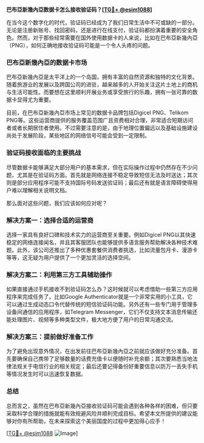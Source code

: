 **巴布亞新幾內亞数据卡怎么接收验证码？[[TG💪+ @esim1088](https://t.me/s/esim1088)]**

在当今这个数字化的时代，验证码已经成为了我们日常生活中不可或缺的一部分。无论是注册新账号、找回密码，还是进行在线支付，验证码都扮演着重要的安全角色。然而，对于那些经常需要在国外使用数据卡的人来说，比如在巴布亞新幾內亞（PNG），如何正确地接收验证码可能是一个令人头疼的问题。

### 巴布亞新幾內亞的数据卡市场

巴布亞新幾內亞是太平洋上的一个岛国，拥有丰富的自然资源和独特的文化背景。随着旅游业的发展以及跨国公司的进驻，越来越多的人开始关注这片土地上的商机与生活可能性。而要想在这里顺利开展业务或享受旅行的乐趣，拥有一张可靠的数据卡显得尤为重要。

目前，在巴布亞新幾內亞市场上常见的数据卡品牌包括Digicel PNG、Telikom PNG等。这些运营商提供的服务覆盖范围广且资费相对合理，非常适合短期访问者或者长期居住者使用。不过需要注意的是，由于地理位置偏远以及基础设施建设尚处于发展阶段，某些地区的网络信号可能会受到一定限制。

### 验证码接收面临的主要挑战

尽管数据卡能够满足大部分用户的基本需求，但在实际操作过程中仍然存在不少问题，尤其是在验证码方面。首先就是网络连接不稳定导致短信无法及时送达；其次则是部分应用程序可能不支持国际号码发送验证码；最后还有就是语言障碍使得用户难以理解相关说明文档。

那么面对这些问题，我们应该如何应对呢？

### 解决方案一：选择合适的运营商

选择一家具有良好口碑和技术实力的运营商至关重要。例如Digicel PNG以其快速稳定的网络连接闻名，并且其客服团队也能够提供多语言服务帮助解决各种技术难题。此外，该公司还推出了多种优惠套餐供消费者挑选，比如流量包月卡、漫游卡等等，这无疑为用户提供了一个更加灵活的选择空间。

### 解决方案二：利用第三方工具辅助操作

如果直接通过手机接收不到验证码怎么办？这时候就可以考虑借助一些第三方应用程序来完成任务了。比如Google Authenticator就是一个非常实用的小工具，它可以通过生成动态口令代替传统的短信验证码功能。另外还有一些专门用于管理多设备间通信的应用程序，如Telegram Messenger，它们不仅支持文本消息传输还能处理图片、视频等多种类型文件，极大地方便了用户的日常沟通交流。

### 解决方案三：提前做好准备工作

为了避免出现意外情况，在出发前往巴布亞新幾內亞之前就应该做好充分准备。首先要确保自己携带了足够数量的话费充值卡以便随时补充余额；其次要熟悉当地法律法规关于电信行业的相关规定；最后还要记得备份好重要信息以防万一丢失手机等情况发生时可以迅速恢复数据。

### 总结

总而言之，虽然在巴布亞新幾內亞接收验证码可能会遇到各种各样的困难，但只要采取科学合理的措施就能有效规避风险并顺利完成目标。希望本文所提供的建议能够对你有所帮助，在未来探索这个美丽国度的过程中更加得心应手！

[[TG💪+ @esim1088](https://t.me/s/esim1088) ![Image](https://i.postimg.cc/4NQfJmqS/Snipaste-2025-05-13-00-14-12.png)]